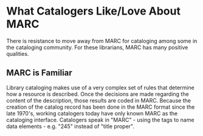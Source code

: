 # What Catalogers Like/Love About MARC

There is resistance to move away from MARC for cataloging among some in the cataloging community. For these librarians, MARC has many positive qualities. 

## MARC is Familiar

Library cataloging makes use of a very complex set of rules that determine how a resource is described. Once the decisions are made regarding the content of the description, those results are coded in MARC. Because the creation of the catalog record has been done in the MARC format since the late 1970's, working catalogers today have only known MARC as the cataloging interface. Catalogers speak in "MARC" - using the tags to name data elements - e.g. "245" instead of "title proper". 

